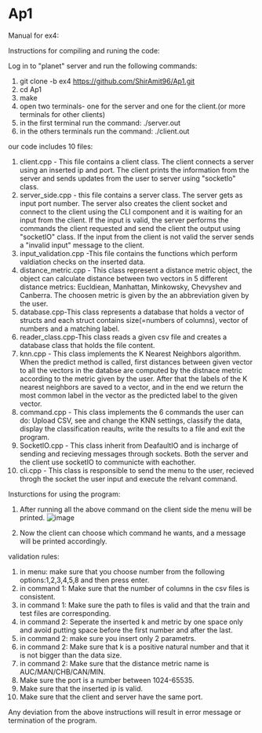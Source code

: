 # Ap1
Manual for ex4: 

Instructions for compiling and runing the code: 

Log in to "planet" server and run the following commands:
1. git clone -b ex4 https://github.com/ShirAmit96/Ap1.git
3. cd Ap1 
4. make
5. open two terminals- one for the server and one for the client.(or more terminals for other clients)
6. in the first terminal run the command: ./server.out <port>
7. in the others  terminals run the command: ./client.out <ip> <port>


our code includes 10 files: 
1. client.cpp - This file contains a client class. The client connects a server using an inserted ip and port. The client prints the information from the server and sends updates from the user to server using "socketIo" class.
2. server_side.cpp - this file contains a server class. The server gets as input port number. The server also creates the client socket and connect to the client using the CLI component and it is waiting for an input from the client. If the input is valid, the server performs the commands the client requested and send the client the output using "socketIO" class. If the input from the client is not valid the server sends a "invalid input" message to the client.
3. input_validation.cpp -This file contains the functions which perform valdiation checks on the inserted data. 
4. distance_metric.cpp - This class represent a distance metric object, the object can calculate distance between two vectors in 5 different distance metrics: Eucldiean, Manhattan, Minkowsky, Chevyshev and Canberra. The choosen metric is given by the an abbreviation given by the user.
5. database.cpp-This class represents a database that holds a vector of structs and each struct contains size(=numbers of columns), vector of numbers and a matching label.
6. reader_class.cpp-This class reads a given csv file and creates a database class that holds the file content.
7. knn.cpp - This class implements the K Nearest Neighbors algorithm. When the predict method is called, first distances between given vector to all the vectors in the databse are computed by the distnace metric according to the metric given by the user. After that the labels of the K nearest neighbors are saved to a vector, and in the end we return the most common label in the vector as the predicted label to the given vector.
8. command.cpp - This class implements the 6 commands the user can do: Upload CSV, see and change the KNN settings, classify the data, display the classification reaults, write the results to a file and exit the program.
9. SocketIO.cpp - This class inherit from DeafaultIO and is incharge of sending and recieving messages through sockets. Both the server and the client use socketIO to communicte with eachother. 
10. cli.cpp - This class is responsible to send the menu to the user, recieved throgh the socket the user input and execute the relvant command.

Insturctions for using the program:

1. After running all the above command on the client side the menu will be printed.
![image](https://user-images.githubusercontent.com/92683819/214888740-b8b416d9-50f2-4726-9e68-bae5b84e435d.png)

3. Now the client can choose which command he wants, and a message will be printed accordingly. 

validation rules:

1. in menu: make sure that you choose number from the following options:1,2,3,4,5,8 and then press enter.
2. in command 1: Make sure that the number of columns in the csv files is consistent.
3. in command 1: Make sure the path to files is valid and that the train and test files are corresponding.
4. in command 2: Seperate the inserted k and metric by one space only and avoid putting space before the first number and after the last.
5. in command 2: make sure you insert only 2 parametrs.
6. in command 2: Make sure that k is a positive natural number and that it is not bigger than the data size.
7. in command 2: Make sure that the distance metric name is AUC/MAN/CHB/CAN/MIN.
8. Make sure the port is a number between 1024-65535.
9. Make sure that the inserted ip is valid.
10. Make sure that the client and server have the same port.

Any deviation from the above instructions will result in error message or termination of the program.

